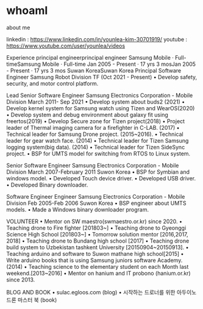 # whoamI
about me

linkedin : https://www.linkedin.com/in/younlea-kim-30701919/
youtube : https://www.youtube.com/user/younlea/videos

Experience
principal engineerprincipal engineer
Samsung Mobile · Full-timeSamsung Mobile · Full-time
Jan 2005 - Present · 17 yrs 3 mosJan 2005 - Present · 17 yrs 3 mos
Suwan KoreaSuwan Korea
Principal Software Engineer
Samsung Robot Division TF (Oct 2021 - Present)
• Develop safety, security, and motor control platform.

Lead Senior Software Engineer
Samsung Electronics Corporation - Mobile Division March 2011- Sep 2021
• Develop system about buds2 (2021)
• Develop kernel system for Samsung watch using Tizen and WearOS(2020)
• Develop system and debug environment about galaxy fit using freertos(2019)
• Develop Secure zone for Tizen project(2018)
• Project leader of Thermal imaging camera for a firefighter in C-LAB. (2017)
• Technical leader for Samsung Drone project. (2015~2016).
• Technical leader for gear watch face. (2014)
• Technical leader for Tizen Samsung logging system(big data). (2014)
• Technical leader for Tizen SideSync project.
• BSP for UMTS model for switching from RTOS to Linux system. 

Senior Software Engineer
Samsung Electronics Corporation - Mobile Division March 2007-February 2011 Suwon Korea
• BSP for Symbian and windows model.
• Developed Touch device driver. 
• Developed USB driver. 
• Developed Binary downloader.

Software Engineer Engineer
Samsung Electronics Corporation - Mobile Division Feb 2005-Feb 2006 Suwon Korea
• BSP engineer about UMTS models.
• Made a Windows binary downloader program.
 
VOLUNTEER
• Mentor on SW maestro(swmaestro.or.kr) since 2020.
• Teaching drone to Fire fighter [201803~]
• Teaching drone to Gyeonggi Science High School [201803~]
• Tomorrow solution mentor [2016,2017, 2018]
• Teaching drone to Bundang high school [2017]
• Teaching drone build system to Uzbekistan tashkent University [20150904~20150913].
• Teaching arduino and software to Suwon mathane high school[2015]
• Write arduino books that is using Samsung juniors software Academy.(2014)
• Teaching science to the elementary student on each Month last weekend.[2013~2016]
• Mentor on hanium and IT probono (hanium.or.kr) since 2013.

BLOG AND BOOK
• sulac.egloos.com (blog)
• 시작하는 드로너를 위한 아두이노 드론 마스터 북 (book)
